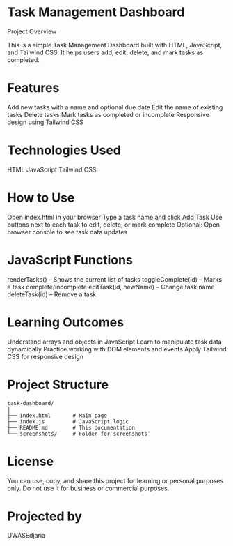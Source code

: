 # Task Management Dashboard
Project Overview

This is a simple Task Management Dashboard built with HTML, JavaScript, and Tailwind CSS.
It helps users add, edit, delete, and mark tasks as completed.

# Features

Add new tasks with a name and optional due date
Edit the name of existing tasks
Delete tasks
Mark tasks as completed or incomplete
Responsive design using Tailwind CSS

# Technologies Used

HTML
JavaScript
Tailwind CSS

# How to Use

Open index.html in your browser
Type a task name and click Add Task
Use buttons next to each task to edit, delete, or mark complete
Optional: Open browser console to see task data updates

# JavaScript Functions

renderTasks() – Shows the current list of tasks
toggleComplete(id) – Marks a task complete/incomplete
editTask(id, newName) – Change task name
deleteTask(id) – Remove a task

# Learning Outcomes

Understand arrays and objects in JavaScript
Learn to manipulate task data dynamically
Practice working with DOM elements and events
Apply Tailwind CSS for responsive design

# Project Structure
```
task-dashboard/
│
├── index.html       # Main page
├── index.js         # JavaScript logic   
├── README.md        # This documentation
└── screenshots/     # Folder for screenshots
```

# License

You can use, copy, and share this project for learning or personal purposes only.
Do not use it for business or commercial purposes.

# Projected by
 UWASEdjaria

 
